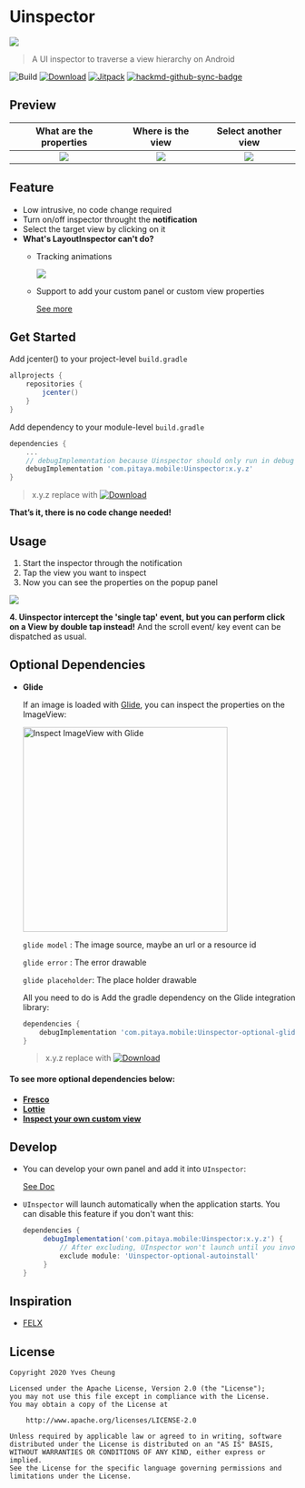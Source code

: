 # Uinspector

![](https://raw.githubusercontent.com/YvesCheung/UInspector/master/art/uinspector.png)

> A UI inspector to traverse a view hierarchy on Android

![Build](https://github.com/YvesCheung/UInspector/workflows/Build/badge.svg) [![Download](https://api.bintray.com/packages/yvescheung/maven/UInspector/images/download.svg)](https://bintray.com/yvescheung/maven/UInspector/_latestVersion) [![Jitpack](https://jitpack.io/v/YvesCheung/UInspector.svg)](https://jitpack.io/#YvesCheung/UInspector) [![hackmd-github-sync-badge](https://hackmd.io/VtIqR5l1TEOCkU137kvRoQ/badge)](https://hackmd.io/VtIqR5l1TEOCkU137kvRoQ)

## Preview

|What are the properties| Where is the view | Select another view |
| :---: | :---: | :---: |
|![](https://raw.githubusercontent.com/YvesCheung/UInspector/master/art/properties_preview.jpeg)|![](https://raw.githubusercontent.com/YvesCheung/UInspector/master/art/hierarchy_preview.jpeg)|![](https://raw.githubusercontent.com/YvesCheung/UInspector/master/art/targets_preview.jpeg)


## Feature

- Low intrusive, no code change required
- Turn on/off inspector throught the **notification**
- Select the target view by clicking on it
- **What's LayoutInspector can't do?**
    - Tracking animations
        
        ![](https://raw.githubusercontent.com/YvesCheung/UInspector/master/art/trace_animator.gif)
        
    - Support to add your custom panel or custom view properties
        
        [See more](#Develop)

## Get Started

Add jcenter() to your project-level `build.gradle`

```groovy
allprojects {
    repositories {
        jcenter()
    }
}
```

Add dependency to your module-level `build.gradle`

```groovy
dependencies {
    ...
    // debugImplementation because Uinspector should only run in debug builds.
    debugImplementation 'com.pitaya.mobile:Uinspector:x.y.z'
}
```
> x.y.z replace with [![Download](https://api.bintray.com/packages/yvescheung/maven/UInspector/images/download.svg)](https://bintray.com/yvescheung/maven/UInspector/_latestVersion)

**That’s it, there is no code change needed!**

## Usage 

1. Start the inspector through the notification
2. Tap the view you want to inspect
3. Now you can see the properties on the popup panel

![](https://raw.githubusercontent.com/YvesCheung/UInspector/master/art/uinspector_preview.gif)

**4. Uinspector intercept the 'single tap' event, but you can perform click on a View by double tap instead!** And the scroll event/ key event can be dispatched as usual.

## Optional Dependencies

- **Glide**

    If an image is loaded with [Glide](https://github.com/bumptech/glide), you can inspect the properties on the ImageView:

    <img src="https://raw.githubusercontent.com/YvesCheung/UInspector/master/art/glide.jpg" alt="Inspect ImageView with Glide" width="360">



    `glide model` : The image source, maybe an url or a resource id

    `glide error` : The error drawable

    `glide placeholder`: The place holder drawable
    
    All you need to do is Add the gradle dependency on the Glide integration library: 
    
    ```groovy
    dependencies {
        debugImplementation 'com.pitaya.mobile:Uinspector-optional-glide:x.y.z'
    }
    ```
    > x.y.z replace with [![Download](https://api.bintray.com/packages/yvescheung/maven/UInspector/images/download.svg)](https://bintray.com/yvescheung/maven/UInspector/_latestVersion)

#### To see more optional dependencies below:

- [**Fresco**](https://github.com/YvesCheung/UInspector/blob/master/docs/uinspector-optional-fresco.md)
- [**Lottie**](https://github.com/YvesCheung/UInspector/blob/master/docs/uinspector-optional-lottie.md)
- [**Inspect your own custom view**](https://github.com/YvesCheung/UInspector/blob/master/docs/uinspector-optional-custom-view.md)

## Develop

- You can develop your own panel and add it into `UInspector`:

    [See Doc](https://github.com/YvesCheung/UInspector/blob/master/docs/uinspector-optional-custom-panel.md)

- `UInspector` will launch automatically when the application starts. You can disable this feature if you don't want this:

    ```groovy
    dependencies {
         debugImplementation('com.pitaya.mobile:Uinspector:x.y.z') {
             // After excluding, UInspector won't launch until you invoke it's `create` method!
             exclude module: 'Uinspector-optional-autoinstall'
         }
    }
    ```

## Inspiration

- [FELX](https://github.com/FLEXTool/FLEX)

## License

	Copyright 2020 Yves Cheung
	
   	Licensed under the Apache License, Version 2.0 (the "License");
   	you may not use this file except in compliance with the License.
   	You may obtain a copy of the License at

       	http://www.apache.org/licenses/LICENSE-2.0

   	Unless required by applicable law or agreed to in writing, software
   	distributed under the License is distributed on an "AS IS" BASIS,
   	WITHOUT WARRANTIES OR CONDITIONS OF ANY KIND, either express or implied.
   	See the License for the specific language governing permissions and
   	limitations under the License.
